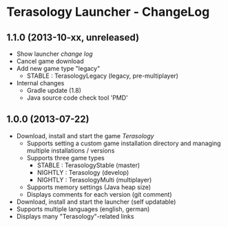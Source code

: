 Terasology Launcher - ChangeLog
===============================

## 1.1.0 (2013-10-xx, unreleased)
* Show launcher *change log*
* Cancel game download
* Add new game type "legacy"
    * STABLE : TerasologyLegacy (legacy, pre-multiplayer)
* Internal changes
    * Gradle update (1.8)
    * Java source code check tool 'PMD'

## 1.0.0 (2013-07-22)

* Download, install and start the game *Terasology*
    * Supports setting a custom game installation directory and managing multiple installations / versions
    * Supports three game types
        * STABLE : TerasologyStable (master)
        * NIGHTLY : Terasology (develop)
        * NIGHTLY : TerasologyMulti (multiplayer)
    * Supports memory settings (Java heap size)
    * Displays comments for each version (git comment)
* Download, install and start the launcher (self updatable)
* Supports multiple languages (english, german)
* Displays many "Terasology"-related links

